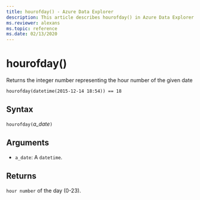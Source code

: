 ```yaml
---
title: hourofday() - Azure Data Explorer
description: This article describes hourofday() in Azure Data Explorer.
ms.reviewer: alexans
ms.topic: reference
ms.date: 02/13/2020
---
```

# hourofday()

Returns the integer number representing the hour number of the given date

```kusto
hourofday(datetime(2015-12-14 18:54)) == 18
```

## Syntax

`hourofday(`*a_date*`)`

## Arguments

* `a_date`: A `datetime`.

## Returns

`hour number` of the day (0-23).